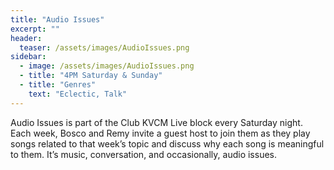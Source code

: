 ```yaml
---
title: "Audio Issues"
excerpt: ""
header:
  teaser: /assets/images/AudioIssues.png
sidebar:
  - image: /assets/images/AudioIssues.png
  - title: "4PM Saturday & Sunday"
  - title: "Genres"
    text: "Eclectic, Talk"
---
```


Audio Issues is part of the Club KVCM Live block every Saturday night. Each week, Bosco and Remy invite a guest host to join them as they play songs related to that week’s topic and discuss why each song is meaningful to them. It’s music, conversation, and occasionally, audio issues.
